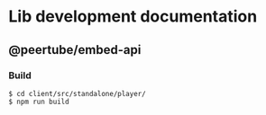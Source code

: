 # Lib development documentation

## @peertube/embed-api

### Build

```
$ cd client/src/standalone/player/
$ npm run build
```
